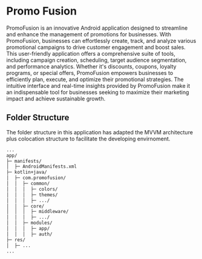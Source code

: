 # Promo Fusion
PromoFusion is an innovative Android application designed to streamline and enhance the management of promotions for businesses. With PromoFusion, businesses can effortlessly create, track, and analyze various promotional campaigns to drive customer engagement and boost sales. This user-friendly application offers a comprehensive suite of tools, including campaign creation, scheduling, target audience segmentation, and performance analytics. Whether it's discounts, coupons, loyalty programs, or special offers, PromoFusion empowers businesses to efficiently plan, execute, and optimize their promotional strategies. The intuitive interface and real-time insights provided by PromoFusion make it an indispensable tool for businesses seeking to maximize their marketing impact and achieve sustainable growth.

## Folder Structure
The folder structure in this application has adapted the MVVM architecture plus colocation structure to facilitate the developing envirnoment.

```md
...
app/
├─ manifests/
│  ├─ AndroidManifests.xml
├─ kotlin+java/
│  ├─ com.promofusion/
│  │  ├─ common/
│  │  │  ├─ colors/
│  │  │  ├─ themes/
│  │  │  ├─ .../
│  │  ├─ core/
│  │  │  ├─ middleware/
│  │  │  ├─ .../
│  │  ├─ modules/
│  │  │  ├─ app/
│  │  │  ├─ auth/
├─ res/
│  ├─ ...
...

```
